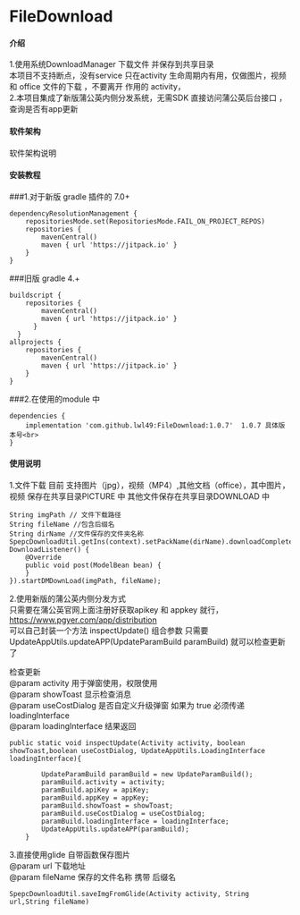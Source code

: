 # FileDownload

#### 介绍
1.使用系统DownloadManager 下载文件 并保存到共享目录<br>  本项目不支持断点，没有service 只在activity 生命周期内有用，仅做图片，视频 和 office 文件的下载 ，不要离开 作用的 activity，<br>
2.本项目集成了新版蒲公英内侧分发系统，无需SDK  直接访问蒲公英后台接口 ，查询是否有app更新<br>

#### 软件架构
软件架构说明


#### 安装教程

###1.对于新版 gradle 插件的 7.0+<br>
	
	dependencyResolutionManagement {
		repositoriesMode.set(RepositoriesMode.FAIL_ON_PROJECT_REPOS)
		repositories {
			mavenCentral()
			maven { url 'https://jitpack.io' }
		}
	}
 
###旧版 gradle 4.+<br>
	
	buildscript {
		repositories {
	   	 	mavenCentral()
	  	  	maven { url 'https://jitpack.io' }
	      }
      }
	allprojects {
		repositories {
			mavenCentral()
			maven { url 'https://jitpack.io' } 
		}
	}

###2.在使用的module 中<br>

	dependencies {
		implementation 'com.github.lwl49:FileDownload:1.0.7'  1.0.7 具体版本号<br>
	}

#### 使用说明
1.文件下载 目前 支持图片（jpg），视频（MP4）,其他文档（office），其中图片，视频 保存在共享目录PICTURE 中  其他文件保存在共享目录DOWNLOAD 中<br>

	String imgPath // 文件下载路径
	String fileName //包含后缀名
	String dirName //文件保存的文件夹名称
	SpepcDownloadUtil.getIns(context).setPackName(dirName).downloadComplete(new DownloadListener() {
		@Override
		public void post(ModelBean bean) {
		}
	}).startDMDownLoad(imgPath, fileName);
	

2.使用新版的蒲公英内侧分发方式<br>
只需要在蒲公英官网上面注册好获取apikey 和 appkey 就行，https://www.pgyer.com/app/distribution<br>
可以自己封装一个方法 inspectUpdate() 组合参数  只需要  UpdateAppUtils.updateAPP(UpdateParamBuild paramBuild) 就可以检查更新了<br>

检查更新<br>
@param activity 用于弹窗使用，权限使用<br>
@param showToast 显示检查消息<br>
@param useCostDialog 是否自定义升级弹窗  如果为 true 必须传递 loadingInterface<br>
@param loadingInterface 结果返回<br>

	public static void inspectUpdate(Activity activity, boolean showToast,boolean useCostDialog, UpdateAppUtils.LoadingInterface loadingInterface){
       
	        UpdateParamBuild paramBuild = new UpdateParamBuild();
	        paramBuild.activity = activity;
	        paramBuild.apiKey = apiKey;
	        paramBuild.appKey = appKey;
	        paramBuild.showToast = showToast;
	        paramBuild.useCostDialog = useCostDialog;
	        paramBuild.loadingInterface = loadingInterface;
	        UpdateAppUtils.updateAPP(paramBuild);
	    }

3.直接使用glide 自带函数保存图片<br>
@param url 下载地址<br>
@param fileName 保存的文件名称 携带 后缀名<br>

	SpepcDownloadUtil.saveImgFromGlide(Activity activity, String url,String fileName) 
 


